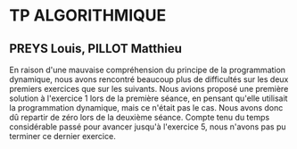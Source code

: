 # TP ALGORITHMIQUE
## PREYS Louis, PILLOT Matthieu

En raison d'une mauvaise compréhension du principe de la programmation dynamique, nous avons rencontré beaucoup plus de 
difficultés sur les deux premiers exercices que sur les suivants. Nous avions proposé une première solution à l'exercice 
1 lors de la première séance, en pensant qu'elle utilisait la programmation dynamique, mais ce n'était pas le cas. Nous 
avons donc dû repartir de zéro lors de la deuxième séance. Compte tenu du temps considérable passé pour avancer jusqu'à 
l'exercice 5, nous n'avons pas pu terminer ce dernier exercice.